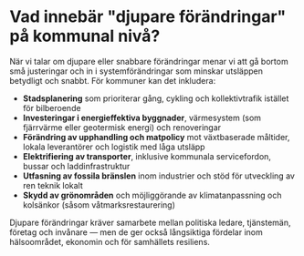 # Vad innebär "djupare förändringar" på kommunal nivå?

När vi talar om djupare eller snabbare förändringar menar vi att gå bortom små justeringar och in i systemförändringar som minskar utsläppen betydligt och snabbt. För kommuner kan det inkludera:

- **Stadsplanering** som prioriterar gång, cykling och kollektivtrafik istället för bilberoende
- **Investeringar i energieffektiva byggnader**, värmesystem (som fjärrvärme eller geotermisk energi) och renoveringar
- **Förändring av upphandling och matpolicy** mot växtbaserade måltider, lokala leverantörer och logistik med låga utsläpp
- **Elektrifiering av transporter**, inklusive kommunala servicefordon, bussar och laddinfrastruktur
- **Utfasning av fossila bränslen** inom industrier och stöd för utveckling av ren teknik lokalt
- **Skydd av grönområden** och möjliggörande av klimatanpassning och kolsänkor (såsom våtmarksrestaurering)

Djupare förändringar kräver samarbete mellan politiska ledare, tjänstemän, företag och invånare — men de ger också långsiktiga fördelar inom hälsoområdet, ekonomin och för samhällets resiliens.
